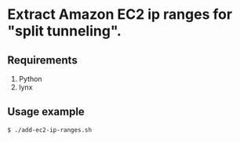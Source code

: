 Extract Amazon EC2 ip ranges for "split tunneling".
===


## Requirements

1. Python
2. lynx


## Usage example

```shell
$ ./add-ec2-ip-ranges.sh

```
